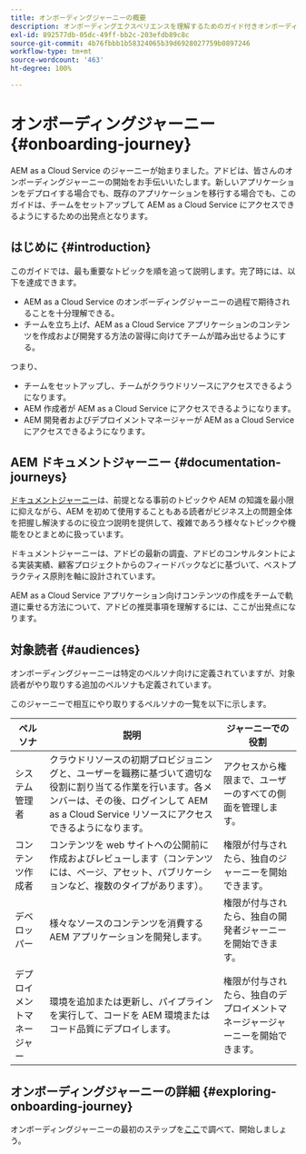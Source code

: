 ```yaml
---
title: オンボーディングジャーニーの概要
description: オンボーディングエクスペリエンスを理解するためのガイド付きオンボーディングジャーニーの概要について説明します。
exl-id: 892577db-05dc-49ff-bb2c-203efdb89c8c
source-git-commit: 4b76fbbb1b58324065b39d6928027759b0897246
workflow-type: tm+mt
source-wordcount: '463'
ht-degree: 100%

---
```


# オンボーディングジャーニー {#onboarding-journey}

AEM as a Cloud Service のジャーニーが始まりました。アドビは、皆さんのオンボーディングジャーニーの開始をお手伝いいたします。新しいアプリケーションをデプロイする場合でも、既存のアプリケーションを移行する場合でも、このガイドは、チームをセットアップして AEM as a Cloud Service にアクセスできるようにするための出発点となります。

## はじめに {#introduction}

このガイドでは、最も重要なトピックを順を追って説明します。完了時には、以下を達成できます。

* AEM as a Cloud Service のオンボーディングジャーニーの過程で期待されることを十分理解できる。
* チームを立ち上げ、AEM as a Cloud Service アプリケーションのコンテンツを作成および開発する方法の習得に向けてチームが踏み出せるようにする。

つまり、

* チームをセットアップし、チームがクラウドリソースにアクセスできるようになります。
* AEM 作成者が AEM as a Cloud Service にアクセスできるようになります。
* AEM 開発者およびデプロイメントマネージャーが AEM as a Cloud Service にアクセスできるようになります。

## AEM ドキュメントジャーニー {#documentation-journeys}

[ドキュメントジャーニー](/help/journey-documentation/documentation-journeys.md)は、前提となる事前のトピックや AEM の知識を最小限に抑えながら、AEM を初めて使用することもある読者がビジネス上の問題全体を把握し解決するのに役立つ説明を提供して、複雑であろう様々なトピックや機能をひとまとめに扱っています。

ドキュメントジャーニーは、アドビの最新の調査、アドビのコンサルタントによる実装実績、顧客プロジェクトからのフィードバックなどに基づいて、ベストプラクティス原則を軸に設計されています。

AEM as a Cloud Service アプリケーション向けコンテンツの作成をチームで軌道に乗せる方法について、アドビの推奨事項を理解するには、ここが出発点になります。

## 対象読者 {#audiences}

オンボーディングジャーニーは特定のペルソナ向けに定義されていますが、対象読者がやり取りする追加のペルソナも定義されています。

このジャーニーで相互にやり取りするペルソナの一覧を以下に示します。

| ペルソナ | 説明 | ジャーニーでの役割 |
|---|---|---|
| システム管理者 | クラウドリソースの初期プロビジョニングと、ユーザーを職務に基づいて適切な役割に割り当てる作業を行います。各メンバーは、その後、ログインして AEM as a Cloud Service リソースにアクセスできるようになります。 | アクセスから権限まで、ユーザーのすべての側面を管理します。 |
| コンテンツ作成者 | コンテンツを web サイトへの公開前に作成およびレビューします（コンテンツには、ページ、アセット、パブリケーションなど、複数のタイプがあります）。 | 権限が付与されたら、独自のジャーニーを開始できます。 |
| デベロッパー | 様々なソースのコンテンツを消費する AEM アプリケーションを開発します。 | 権限が付与されたら、独自の開発者ジャーニーを開始できます。 |
| デプロイメントマネージャー | 環境を追加または更新し、パイプラインを実行して、コードを AEM 環境またはコード品質にデプロイします。 | 権限が付与されたら、独自のデプロイメントマネージャージャーニーを開始できます。 |

## オンボーディングジャーニーの詳細 {#exploring-onboarding-journey}

オンボーディングジャーニーの最初のステップを[ここ](/help/journey-onboarding/sysadmin/get-started-onboarding-journey.md)で調べて、開始しましょう。
